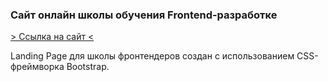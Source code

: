 ### Сайт онлайн школы обучения Frontend-разработке

[> Ссылка на сайт <](https://dmitryrad.github.io/bootcamp-frontend/)

Landing Page для школы фронтендеров создан с использованием CSS-фреймворка Bootstrap. 